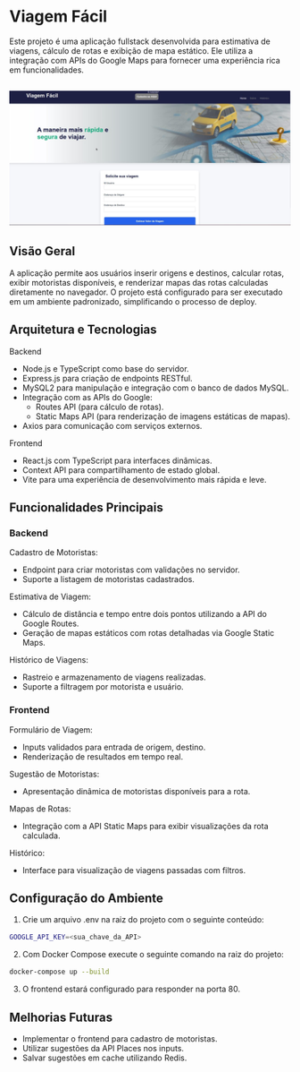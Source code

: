 # Viagem Fácil 

Este projeto é uma aplicação fullstack desenvolvida para estimativa de viagens, cálculo de rotas e exibição de mapa estático. Ele utiliza a integração com APIs do Google Maps para fornecer uma experiência rica em funcionalidades.

![Tela Projeto](./front/src/assets/tela.jpg)
-----

## Visão Geral

A aplicação permite aos usuários inserir origens e destinos, calcular rotas, exibir motoristas disponíveis, e renderizar mapas das rotas calculadas diretamente no navegador. O projeto está configurado para ser executado em um ambiente padronizado, simplificando o processo de deploy.

## Arquitetura e Tecnologias

Backend
- Node.js e TypeScript como base do servidor.
- Express.js para criação de endpoints RESTful.
- MySQL2 para manipulação e integração com o banco de dados MySQL.
- Integração com as APIs do Google:
  - Routes API (para cálculo de rotas).
  - Static Maps API (para renderização de imagens estáticas de mapas).
- Axios para comunicação com serviços externos.
  
Frontend
- React.js com TypeScript para interfaces dinâmicas.
- Context API para compartilhamento de estado global.
- Vite para uma experiência de desenvolvimento mais rápida e leve.

## Funcionalidades Principais

### Backend
Cadastro de Motoristas:
- Endpoint para criar motoristas com validações no servidor.
- Suporte a listagem de motoristas cadastrados.

Estimativa de Viagem:
- Cálculo de distância e tempo entre dois pontos utilizando a API do Google Routes.
- Geração de mapas estáticos com rotas detalhadas via Google Static Maps.

Histórico de Viagens:
- Rastreio e armazenamento de viagens realizadas.
- Suporte a filtragem por motorista e usuário.

### Frontend
Formulário de Viagem:
- Inputs validados para entrada de origem, destino.
- Renderização de resultados em tempo real.

Sugestão de Motoristas:
- Apresentação dinâmica de motoristas disponíveis para a rota.

Mapas de Rotas:
- Integração com a API Static Maps para exibir visualizações da rota calculada.

Histórico:
- Interface para visualização de viagens passadas com filtros.


## Configuração do Ambiente

1. Crie um arquivo .env na raiz do projeto com o seguinte conteúdo:

  ```bash
  GOOGLE_API_KEY=<sua_chave_da_API>
  ```

2. Com Docker Compose execute o seguinte comando na raiz do projeto:

```bash
docker-compose up --build
```

3. O frontend estará configurado para responder na porta 80.

## Melhorias Futuras
- Implementar o frontend para cadastro de motoristas.
- Utilizar sugestões da API Places nos inputs.
- Salvar sugestões em cache utilizando Redis.
